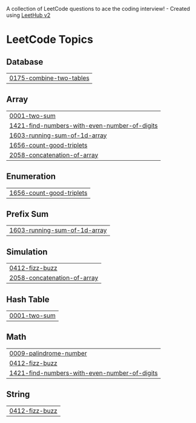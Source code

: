 A collection of LeetCode questions to ace the coding interview! - Created using [LeetHub v2](https://github.com/arunbhardwaj/LeetHub-2.0)
<!---LeetCode Topics Start-->
# LeetCode Topics
## Database
|  |
| ------- |
| [0175-combine-two-tables](https://github.com/abdelrahmanelsaadany1/LeetCode/tree/master/0175-combine-two-tables) |
## Array
|  |
| ------- |
| [0001-two-sum](https://github.com/abdelrahmanelsaadany1/LeetCode/tree/master/0001-two-sum) |
| [1421-find-numbers-with-even-number-of-digits](https://github.com/abdelrahmanelsaadany1/LeetCode/tree/master/1421-find-numbers-with-even-number-of-digits) |
| [1603-running-sum-of-1d-array](https://github.com/abdelrahmanelsaadany1/LeetCode/tree/master/1603-running-sum-of-1d-array) |
| [1656-count-good-triplets](https://github.com/abdelrahmanelsaadany1/LeetCode/tree/master/1656-count-good-triplets) |
| [2058-concatenation-of-array](https://github.com/abdelrahmanelsaadany1/LeetCode/tree/master/2058-concatenation-of-array) |
## Enumeration
|  |
| ------- |
| [1656-count-good-triplets](https://github.com/abdelrahmanelsaadany1/LeetCode/tree/master/1656-count-good-triplets) |
## Prefix Sum
|  |
| ------- |
| [1603-running-sum-of-1d-array](https://github.com/abdelrahmanelsaadany1/LeetCode/tree/master/1603-running-sum-of-1d-array) |
## Simulation
|  |
| ------- |
| [0412-fizz-buzz](https://github.com/abdelrahmanelsaadany1/LeetCode/tree/master/0412-fizz-buzz) |
| [2058-concatenation-of-array](https://github.com/abdelrahmanelsaadany1/LeetCode/tree/master/2058-concatenation-of-array) |
## Hash Table
|  |
| ------- |
| [0001-two-sum](https://github.com/abdelrahmanelsaadany1/LeetCode/tree/master/0001-two-sum) |
## Math
|  |
| ------- |
| [0009-palindrome-number](https://github.com/abdelrahmanelsaadany1/LeetCode/tree/master/0009-palindrome-number) |
| [0412-fizz-buzz](https://github.com/abdelrahmanelsaadany1/LeetCode/tree/master/0412-fizz-buzz) |
| [1421-find-numbers-with-even-number-of-digits](https://github.com/abdelrahmanelsaadany1/LeetCode/tree/master/1421-find-numbers-with-even-number-of-digits) |
## String
|  |
| ------- |
| [0412-fizz-buzz](https://github.com/abdelrahmanelsaadany1/LeetCode/tree/master/0412-fizz-buzz) |
<!---LeetCode Topics End-->